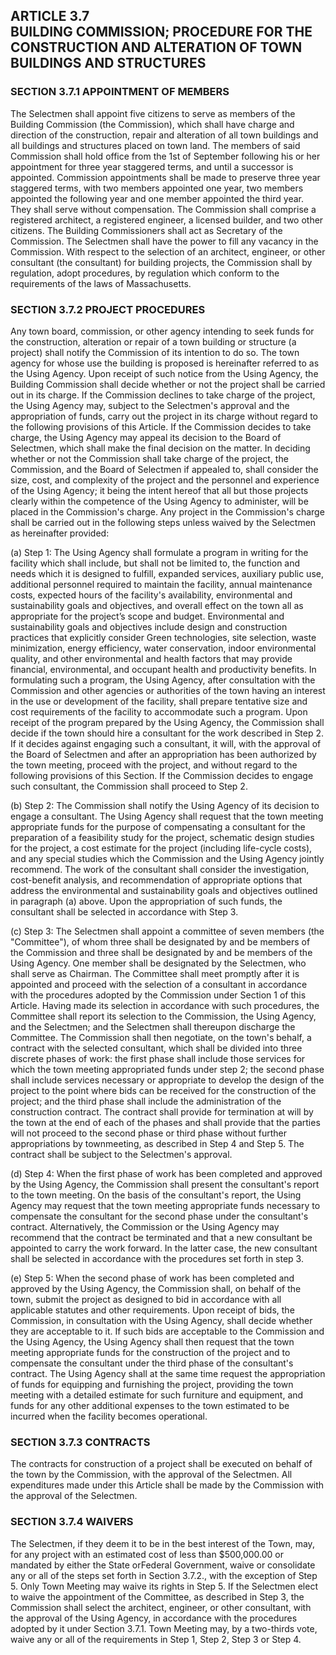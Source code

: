 ## ARTICLE 3.7<br/>BUILDING COMMISSION; PROCEDURE FOR THE CONSTRUCTION AND ALTERATION OF TOWN BUILDINGS AND STRUCTURES

### SECTION 3.7.1 APPOINTMENT OF MEMBERS

The Selectmen shall appoint five citizens to serve as members of the
Building Commission (the Commission), which shall have charge and
direction of the construction, repair and alteration of all town
buildings and all buildings and structures placed on town land. The
members of said Commission shall hold office from the 1st of September
following his or her appointment for three year staggered terms, and
until a successor is appointed. Commission appointments shall be made to
preserve three year staggered terms, with two members appointed one
year, two members appointed the following year and one member appointed
the third year. They shall serve without compensation. The Commission
shall comprise a registered architect, a registered engineer, a licensed
builder, and two other citizens. The Building Commissioners shall act as
Secretary of the Commission. The Selectmen shall have the power to fill
any vacancy in the Commission. With respect to the selection of an
architect, engineer, or other consultant (the consultant) for building
projects, the Commission shall by regulation, adopt procedures, by
regulation which conform to the requirements of the laws of
Massachusetts.

### SECTION 3.7.2 PROJECT PROCEDURES

Any town board, commission, or other agency intending to seek funds for
the construction, alteration or repair of a town building or structure
(a project) shall notify the Commission of its intention to do so. The
town agency for whose use the building is proposed is hereinafter
referred to as the Using Agency. Upon receipt of such notice from the
Using Agency, the Building Commission shall decide whether or not the
project shall be carried out in its charge. If the Commission declines
to take charge of the project, the Using Agency may, subject to the
Selectmen's approval and the appropriation of funds, carry out the
project in its charge without regard to the following provisions of this
Article. If the Commission decides to take charge, the Using Agency may
appeal its decision to the Board of Selectmen, which shall make the
final decision on the matter. In deciding whether or not the Commission
shall take charge of the project, the Commission, and the Board of
Selectmen if appealed to, shall consider the size, cost, and complexity
of the project and the personnel and experience of the Using Agency; it
being the intent hereof that all but those projects clearly within the
competence of the Using Agency to administer, will be placed in the
Commission's charge. Any project in the Commission's charge shall be
carried out in the following steps unless waived by the Selectmen as
hereinafter provided:

(a) Step 1: The Using Agency shall formulate a
program in writing for the facility which shall
include, but shall not be limited to, the function and needs which it is
designed to fulfill, expanded services, auxiliary public use, additional
personnel required to maintain the facility, annual maintenance costs,
expected hours of the facility's availability, environmental and
sustainability goals and objectives, and overall effect on the town all
as appropriate for the project’s scope and budget. Environmental and
sustainability goals and objectives include design and construction
practices that explicitly consider Green technologies, site selection,
waste minimization, energy efficiency, water conservation, indoor
environmental quality, and other environmental and health factors that
may provide financial, environmental, and occupant health and
productivity benefits. In formulating such a program, the Using Agency,
after consultation with the Commission and other agencies or authorities
of the town having an interest in the use or development of the
facility, shall prepare tentative size and cost requirements of the
facility to accommodate such a program. Upon receipt of the program
prepared by the Using Agency, the Commission shall decide if the town
should hire a consultant for the work described in Step 2. If it decides
against engaging such a consultant, it will, with the approval of the
Board of Selectmen and after an appropriation has been authorized by the
town meeting, proceed with the project, and without regard to the
following provisions of this Section. If the Commission decides to
engage such consultant, the Commission shall proceed to Step 2.

(b) Step 2: The Commission shall notify the Using Agency of its decision
to engage a consultant. The Using Agency shall request that the town
meeting appropriate funds for the purpose of compensating a consultant
for the preparation of a feasibility study for the project, schematic
design studies for the project, a cost estimate for the project
(including life-cycle costs), and any special studies which the
Commission and the Using Agency jointly recommend. The work of the
consultant shall consider the investigation, cost-benefit analysis, and
recommendation of appropriate options that address the environmental and
sustainability goals and objectives outlined in paragraph (a) above.
Upon the appropriation of such funds, the consultant shall be selected
in accordance with Step 3.

(c) Step 3: The Selectmen shall appoint a committee of seven members
(the "Committee"), of whom three shall be designated by and be members
of the Commission and three shall be designated by and be members of the
Using Agency. One member shall be designated by the Selectmen, who shall
serve as Chairman. The Committee shall meet promptly after it is
appointed and proceed with the selection of a consultant in accordance
with the procedures adopted by the Commission under Section 1 of this
Article. Having made its selection in accordance with such procedures,
the Committee shall report its selection to the Commission, the Using
Agency, and the Selectmen; and the Selectmen shall thereupon discharge
the Committee. The Commission shall then negotiate, on the town's
behalf, a contract with the selected consultant, which shall be divided
into three discrete phases of work: the first phase shall include those
services for which the town meeting appropriated funds under step 2; the
second phase shall include services necessary or appropriate to develop
the design of the project to the point where bids can be received for
the construction of the project; and the third phase shall include the
administration of the construction contract. The contract shall provide
for termination at will by the town at the end of each of the phases and
shall provide that the parties will not proceed to the second phase or
third phase without further appropriations by townmeeting, as described
in Step 4 and Step 5. The contract shall be subject to the Selectmen's
approval.

(d) Step 4: When the first phase of work has been completed and approved
by the Using Agency, the Commission shall present the consultant's
report to the town meeting. On the basis of the consultant's report, the
Using Agency may request that the town meeting appropriate funds
necessary to compensate the consultant for the second phase under the
consultant's contract. Alternatively, the Commission or the Using Agency
may recommend that the contract be terminated and that a new consultant
be appointed to carry the work forward. In the latter case, the new
consultant shall be selected in accordance with the procedures set forth
in step 3.

(e) Step 5: When the second phase of work has been completed and
approved by the Using Agency, the Commission shall, on behalf of the
town, submit the project as designed to bid in accordance with all
applicable statutes and other requirements. Upon receipt of bids, the
Commission, in consultation with the Using Agency, shall decide whether
they are acceptable to it. If such bids are acceptable to the Commission
and the Using Agency, the Using Agency shall then request that the town
meeting appropriate funds for the construction of the project and to
compensate the consultant under the third phase of the consultant's
contract. The Using Agency shall at the same time request the
appropriation of funds for equipping and furnishing the project,
providing the town meeting with a detailed estimate for such furniture
and equipment, and funds for any other additional expenses to the town
estimated to be incurred when the facility becomes operational.

### SECTION 3.7.3 CONTRACTS

The contracts for construction of a project shall be executed on behalf
of the town by the Commission, with the approval of the Selectmen. All
expenditures made under this Article shall be made by the Commission
with the approval of the Selectmen.

### SECTION 3.7.4 WAIVERS

The Selectmen, if they deem it to be in the best interest of the Town,
may, for any project with an estimated cost of less than \$500,000.00 or
mandated by either the State orFederal Government, waive or consolidate
any or all of the steps set forth in Section 3.7.2., with the exception
of Step 5. Only Town Meeting may waive its rights in Step 5. If the
Selectmen elect to waive the appointment of the Committee, as described
in Step 3, the Commission shall select the architect, engineer, or other
consultant, with the approval of the Using Agency, in accordance with
the procedures adopted by it under Section 3.7.1. Town Meeting may, by a
two-thirds vote, waive any or all of the requirements in Step 1, Step 2,
Step 3 or Step 4.
